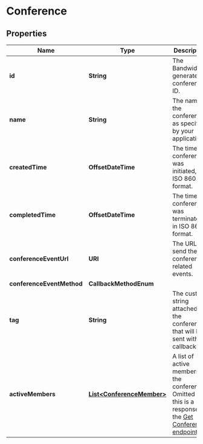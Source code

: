 

# Conference


## Properties

| Name | Type | Description | Notes |
|------------ | ------------- | ------------- | -------------|
|**id** | **String** | The Bandwidth-generated conference ID. |  [optional] |
|**name** | **String** | The name of the conference, as specified by your application. |  [optional] |
|**createdTime** | **OffsetDateTime** | The time the conference was initiated, in ISO 8601 format. |  [optional] |
|**completedTime** | **OffsetDateTime** | The time the conference was terminated, in ISO 8601 format. |  [optional] |
|**conferenceEventUrl** | **URI** | The URL to send the conference-related events. |  [optional] |
|**conferenceEventMethod** | **CallbackMethodEnum** |  |  [optional] |
|**tag** | **String** | The custom string attached to the conference that will be sent with callbacks. |  [optional] |
|**activeMembers** | [**List&lt;ConferenceMember&gt;**](ConferenceMember.md) | A list of active members of the conference. Omitted if this is a response to the [Get Conferences endpoint](/apis/voice#tag/Conferences/operation/listConferences). |  [optional] |



